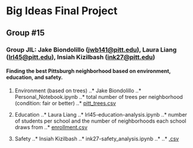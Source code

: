 # Big Ideas Final Project
## Group #15
### Group JIL: Jake Biondolillo (jwb141@pitt.edu), Laura Liang (lrl45@pitt.edu), Insiah Kizilbash (ink27@pitt.edu)

#### Finding the best Pittsburgh neighborhood based on environment, education, and safety.

1. Environment (based on trees)
..* Jake Biondolillo
..* Personal_Notebook.ipynb
..* total number of trees per neighborhood (condition: fair or better)
..* [pitt_trees.csv](https://data.wprdc.org/datastore/dump/1515a93c-73e3-4425-9b35-1cd11b2196da)

2. Education
    ..* Laura Liang
    ..* lrl45-education-analysis.ipynb
    ..* number of students per school and the number of neighborhoods each school draws from
    ..* [enrollment.csv](https://data.wprdc.org/dataset/27b6eef7-8825-4cc4-8b48-52c17ac80d37/resource/7b0660d1-c812-496d-ab0a-8560902e9e70/download/neighborhood_school_enrollment.csv)

3. Safety
..* Insiah Kizilbash 
..* ink27-safety_analysis.ipynb
..*
..* [.csv]()